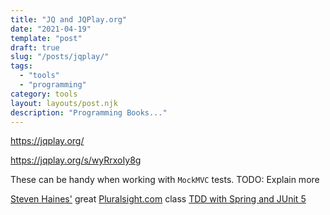 ```yaml
---
title: "JQ and JQPlay.org"
date: "2021-04-19"
template: "post"
draft: true
slug: "/posts/jqplay/"
tags:
  - "tools"
  - "programming"
category: tools 
layout: layouts/post.njk
description: "Programming Books..."
---
```


https://jqplay.org/

https://jqplay.org/s/wyRrxoIy8g


These can be handy when working with `MockMVC` tests.   TODO: Explain more

[Steven Haines'](https://app.pluralsight.com/profile/author/steven-haines) great [Pluralsight.com](Pluralsight.com) class [TDD with Spring and JUnit 5](https://app.pluralsight.com/library/courses/tdd-spring-junit5/table-of-contents)





